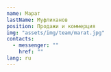 ```yaml
---
name: Марат
lastName: Муфлиханов
position: Продажи и коммерция
img: "assets/img/team/marat.jpg"
contacts:
  - messenger: ""
    href: ""
lang: ru
---
```

